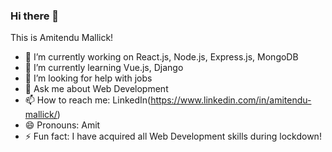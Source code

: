 ### Hi there 👋
This is Amitendu Mallick!

- 🔭 I’m currently working on React.js, Node.js, Express.js, MongoDB
- 🌱 I’m currently learning Vue.js, Django
- 🤔 I’m looking for help with jobs
- 💬 Ask me about Web Development
- 📫 How to reach me: LinkedIn(https://www.linkedin.com/in/amitendu-mallick/)
- 😄 Pronouns: Amit
- ⚡ Fun fact: I have acquired all Web Development skills during lockdown!

